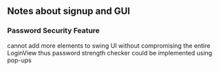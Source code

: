 ## Notes about signup and GUI

### Password Security Feature

cannot add more elements to swing UI without compromising
the entire LoginView thus password strength checker could
be implemented using pop-ups